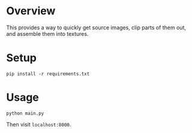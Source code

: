 # Overview

This provides a way to quickly get source images, clip parts of them out, and assemble them into textures.

# Setup

```
pip install -r requirements.txt
```

# Usage

```
python main.py
```

Then visit `localhost:8000`.
